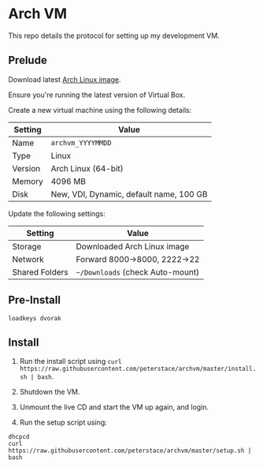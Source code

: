 # Arch VM

This repo details the protocol for setting up my development VM.

## Prelude

Download latest [Arch Linux image](https://www.archlinux.org/download/).

Ensure you're running the latest version of Virtual Box.

Create a new virtual machine using the following details:

| Setting | Value                                   |
| ---     | ---                                     |
| Name    | `archvm_YYYYMMDD`                       |
| Type    | Linux                                   |
| Version | Arch Linux (64-bit)                     |
| Memory  | 4096 MB                                 |
| Disk    | New, VDI, Dynamic, default name, 100 GB |

Update the following settings:

| Setting        | Value                            |
| ---            | ---                              |
| Storage        | Downloaded Arch Linux image      |
| Network        | Forward 8000->8000, 2222->22     |
| Shared Folders | `~/Downloads` (check Auto-mount) |

## Pre-Install

```
loadkeys dvorak
```

## Install

1. Run the install script using  `curl https://raw.githubusercontent.com/peterstace/archvm/master/install.sh | bash`.

2. Shutdown the VM.

3. Unmount the live CD and start the VM up again, and login.

4. Run the setup script using: 

```
dhcpcd
curl https://raw.githubusercontent.com/peterstace/archvm/master/setup.sh | bash
```

